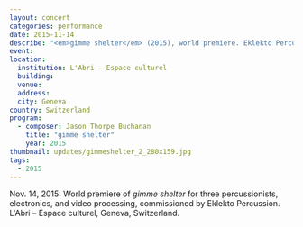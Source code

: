 ```yaml
---
layout: concert
categories: performance
date: 2015-11-14
describe: "<em>gimme shelter</em> (2015), world premiere. Eklekto Percussion."
event:
location:
  institution: L'Abri – Espace culturel
  building:
  venue:
  address:
  city: Geneva
country: Switzerland
program:
  - composer: Jason Thorpe Buchanan
    title: "gimme shelter"
    year: 2015
thumbnail: updates/gimmeshelter_2_280x159.jpg
tags:
  - 2015
---
```


Nov. 14, 2015: World premiere of *gimme shelter* for three percussionists, electronics, and video processing, commissioned by Eklekto Percussion. L'Abri – Espace culturel, Geneva, Switzerland.
